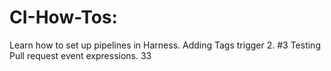 # CI-How-Tos: 
Learn how to set up pipelines in Harness.
Adding Tags trigger 2. #3
Testing Pull request event expressions. 33
